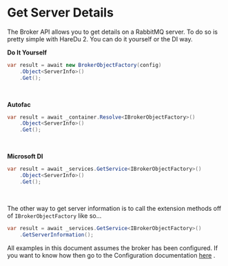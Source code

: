# Get Server Details

The Broker API allows you to get details on a RabbitMQ server. To do so is pretty simple with HareDu 2. You can do it yourself or the DI way.

**Do It Yourself**

```c#
var result = await new BrokerObjectFactory(config)
    .Object<ServerInfo>()
    .Get();
```
<br>

**Autofac**

```c#
var result = await _container.Resolve<IBrokerObjectFactory>()
    .Object<ServerInfo>()
    .Get();
```
<br>

**Microsoft DI**

```c#
var result = await _services.GetService<IBrokerObjectFactory>()
    .Object<ServerInfo>()
    .Get();
```
<br>

The other way to get server information is to call the extension methods off of ```IBrokerObjectFactory``` like so...

```c#
var result = await _services.GetService<IBrokerObjectFactory>()
    .GetServerInformation();
```

All examples in this document assumes the broker has been configured. If you want to know how then go to the Configuration documentation [here](https://github.com/ahives/HareDu2/blob/master/docs/configuration.md) .


